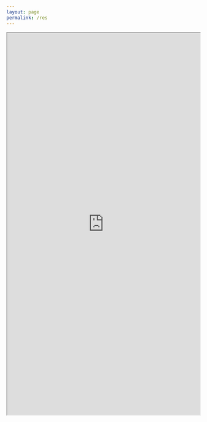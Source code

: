```yaml
---
layout: page
permalink: /res
---
```


 <iframe src="https://drive.google.com/file/d/19NOArpOKdPG9Z-K2K_w-oXsS15G0tWYi/view?usp=sharing" width="100%" height="1000"></iframe>